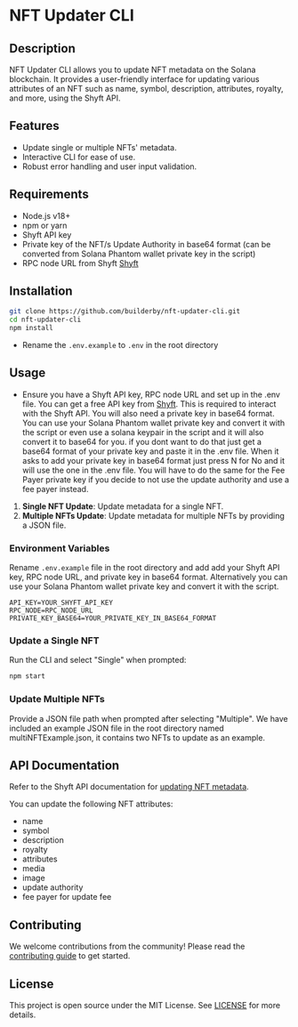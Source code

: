 
# NFT Updater CLI

## Description

NFT Updater CLI allows you to update NFT metadata on the Solana blockchain. It provides a user-friendly interface for updating various attributes of an NFT such as name, symbol, description, attributes, royalty, and more, using the Shyft API.

## Features

- Update single or multiple NFTs' metadata.
- Interactive CLI for ease of use.
- Robust error handling and user input validation.

## Requirements

- Node.js v18+
- npm or yarn
- Shyft API key
- Private key of the NFT/s Update Authority in base64 format (can be converted from Solana Phantom wallet private key in the script)
- RPC node URL from Shyft [Shyft](https://shyft.to/get-api-key)

## Installation

```bash
git clone https://github.com/builderby/nft-updater-cli.git
cd nft-updater-cli
npm install
```
- Rename the `.env.example` to `.env` in the root directory

## Usage

- Ensure you have a Shyft API key, RPC node URL and set up in the .env file. You can get a free API key from [Shyft](https://shyft.to/get-api-key). This is required to interact with the Shyft API. You will also need a private key in base64 format. You can use your Solana Phantom wallet private key and convert it with the script or even use a solana keypair in the script and it will also convert it to base64 for you. if you dont want to do that just get a base64 format of your private key and paste it in the .env file. When it asks to add your private key in base64 format just press N for No and it will use the one in the .env file. You will have to do the same for the Fee Payer private key if you decide to not use the update authority and use a fee payer instead.



1. **Single NFT Update**: Update metadata for a single NFT.
2. **Multiple NFTs Update**: Update metadata for multiple NFTs by providing a JSON file.

### Environment Variables

Rename `.env.example` file in the root directory and add add your Shyft API key, RPC node URL, and private key in base64 format. Alternatively you can use your Solana Phantom wallet private key and convert it with the script.

```env
API_KEY=YOUR_SHYFT_API_KEY
RPC_NODE=RPC_NODE_URL
PRIVATE_KEY_BASE64=YOUR_PRIVATE_KEY_IN_BASE64_FORMAT
```

### Update a Single NFT

Run the CLI and select "Single" when prompted:

```bash
npm start
```

### Update Multiple NFTs

Provide a JSON file path when prompted after selecting "Multiple". We have included an example JSON file in the root directory named multiNFTExample.json, it contains two NFTs to update as an example.


## API Documentation

Refer to the Shyft API documentation for [updating NFT metadata](https://api.shyft.to/docs).

You can update the following NFT attributes:

- name
- symbol
- description
- royalty
- attributes
- media
- image
- update authority
- fee payer for update fee

## Contributing

We welcome contributions from the community! Please read the [contributing guide](CONTRIBUTING.md) to get started.

## License

This project is open source under the MIT License. See [LICENSE](LICENSE) for more details.
